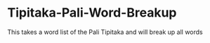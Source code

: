 # Tipitaka-Pali-Word-Breakup
This takes a word list of the Pali Tipitaka and will break up all words
